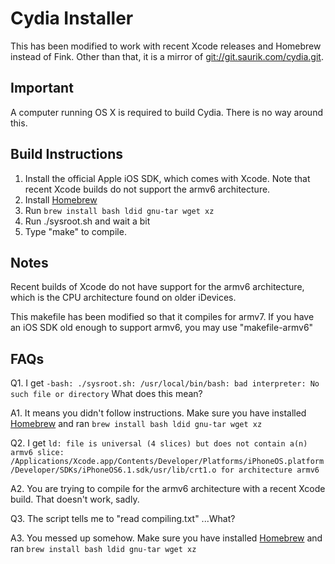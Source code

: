 Cydia Installer
============

This has been modified to work with recent Xcode releases and Homebrew instead of Fink. Other than that, it is a mirror of [git://git.saurik.com/cydia.git](git://git.saurik.com/cydia.git).

Important
------------

A computer running OS X is required to build Cydia. There is no way around this.

Build Instructions
------------

1. Install the official Apple iOS SDK, which comes with Xcode. Note that recent Xcode builds do not support the armv6 architecture.
2. Install [Homebrew](http://mxcl.github.com/homebrew/)
3. Run `brew install bash ldid gnu-tar wget xz`
4. Run ./sysroot.sh and wait a bit
5. Type "make" to compile.

Notes
------------

Recent builds of Xcode do not have support for the armv6 architecture, which is the CPU architecture found on older iDevices.

This makefile has been modified so that it compiles for armv7. If you have an iOS SDK old enough to support armv6, you may use "makefile-armv6"

FAQs
------------

Q1. I get `-bash: ./sysroot.sh: /usr/local/bin/bash: bad interpreter: No such file or directory` What does this mean?

A1. It means you didn't follow instructions. Make sure you have installed [Homebrew](http://mxcl.github.com/homebrew/) and ran `brew install bash ldid gnu-tar wget xz`

Q2. I get `ld: file is universal (4 slices) but does not contain a(n) armv6 slice: /Applications/Xcode.app/Contents/Developer/Platforms/iPhoneOS.platform/Developer/SDKs/iPhoneOS6.1.sdk/usr/lib/crt1.o for architecture armv6`

A2. You are trying to compile for the armv6 architecture with a recent Xcode build. That doesn't work, sadly.

Q3. The script tells me to "read compiling.txt" ...What?

A3. You messed up somehow. Make sure you have installed [Homebrew](http://mxcl.github.com/homebrew/) and ran `brew install bash ldid gnu-tar wget xz`